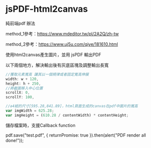 # jsPDF-html2canvas
純前端pdf 辦法

method_1參考：https://www.mdeditor.tw/pl/2A2Q/zh-tw

method_2參考：https://www.uj5u.com/qiye/181610.html

使用html2canvas產生圖片，並用 jsPDF 輸出PDF



以下兩個地方，解決輸出後有灰底區塊及調整輸出長寬

```javascript
//獲取元素寬高 讓其以一個規律或者固定寬高伸展
width: w + 120,
height: h + 250,
//將截圖移入中心位置
scrollX: 0,
scrollY: 100,
```

```javascript
//a4紙的尺寸[595.28,841.89]，html頁面生成的canvas在pdf中圖片的寬高
var imgWidth = 625.28;
var imgHeight = (610.28 / contentWidth) * contentHeight;
```

儲存檔案時，支援Callback function

pdf.save("test.pdf", { returnPromise: true }).then(alert("PDF render all done!"));